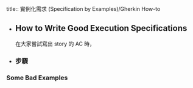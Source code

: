 title:: 實例化需求 (Specification by Examples)/Gherkin How-to

- ## How to Write Good Execution Specifications
  在大家嘗試寫出 story 的 AC 時，
- ### 步驟
### Some Bad Examples